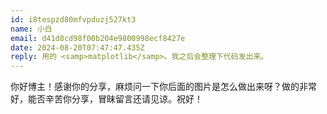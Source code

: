 ```yaml
---
id: i8tespzd80mfvpduzj527kt3
name: 小白
email: d41d8cd98f00b204e9800998ecf8427e
date: 2024-08-20T07:47:47.435Z
reply: 用的 <samp>matplotlib</samp>。我之后会整理下代码发出来。
---
```

你好博主！感谢你的分享，麻烦问一下你后面的图片是怎么做出来呀？做的非常好，能否辛苦你分享，冒昧留言还请见谅。祝好！
